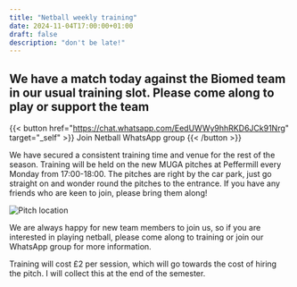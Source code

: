 ```yaml
---
title: "Netball weekly training"
date: 2024-11-04T17:00:00+01:00
draft: false
description: "don't be late!"
---
```


## We have a match today against the Biomed team in our usual training slot. Please come along to play or support the team

{{< button href="https://chat.whatsapp.com/EedUWWy9hhRKD6JCk91Nrg" target="_self" >}}
Join Netball WhatsApp group
{{< /button >}}

We have secured a consistent training time and venue for the rest of the season. Training will be held on the new MUGA pitches at Peffermill every Monday from 17:00-18:00. The pitches are right by the car park, just go straight on and wonder round the pitches to the entrance. If you have any friends who are keen to join, please bring them along!

![Pitch location](img/sports/netballpitchlocation.png)

We are always happy for new team members to join us, so if you are interested in playing netball, please come along to training or join our WhatsApp group for more information.

Training will cost £2 per session, which will go towards the cost of hiring the pitch. I will collect this at the end of the semester.
